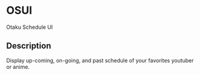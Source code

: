 # OSUI
Otaku Schedule UI


Description
---------------

Display up-coming, on-going, and past schedule of your favorites youtuber or anime.

